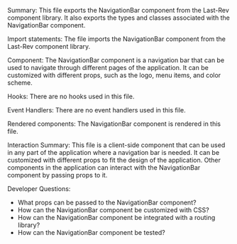 Summary:
This file exports the NavigationBar component from the Last-Rev component library. It also exports the types and classes associated with the NavigationBar component.

Import statements:
The file imports the NavigationBar component from the Last-Rev component library.

Component:
The NavigationBar component is a navigation bar that can be used to navigate through different pages of the application. It can be customized with different props, such as the logo, menu items, and color scheme.

Hooks:
There are no hooks used in this file.

Event Handlers:
There are no event handlers used in this file.

Rendered components:
The NavigationBar component is rendered in this file.

Interaction Summary:
This file is a client-side component that can be used in any part of the application where a navigation bar is needed. It can be customized with different props to fit the design of the application. Other components in the application can interact with the NavigationBar component by passing props to it.

Developer Questions:
- What props can be passed to the NavigationBar component?
- How can the NavigationBar component be customized with CSS?
- How can the NavigationBar component be integrated with a routing library?
- How can the NavigationBar component be tested?